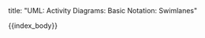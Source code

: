 <frontmatter>
title: "UML: Activity Diagrams: Basic Notation: Swimlanes"
</frontmatter>

{{index_body}}
